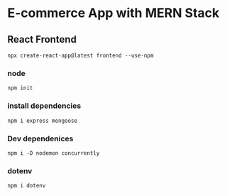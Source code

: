 # E-commerce App with MERN Stack

## React Frontend

```npx create-react-app@latest frontend --use-npm```

### node

`npm init`

### install dependencies

`npm i express mongoose`

### Dev dependenices
`npm i -D nodemon concurrently`

### dotenv 
`npm i dotenv`